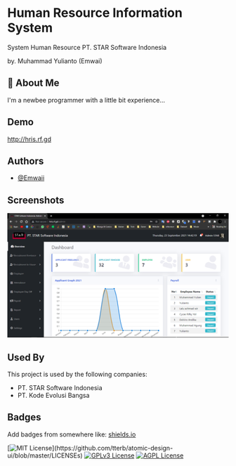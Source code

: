 
# Human Resource Information System

System Human Resource PT. STAR Software Indonesia

by. Muhammad Yulianto (Emwai)



## 🚀 About Me
I'm a newbee programmer with a little bit experience...

  
## Demo

http://hris.rf.gd
  
## Authors

- [@Emwaii](https://www.github.com/emwaii)

  
## Screenshots

![App Screenshot](https://github.com/Emwaii/hris/blob/master/dashboard.png)

  
## Used By

This project is used by the following companies:

- PT. STAR Software Indonesia
- PT. Kode Evolusi Bangsa

  
## Badges

Add badges from somewhere like: [shields.io](https://shields.io/)

[![MIT License](https://img.shields.io/apm/l/atomic-design-ui.svg?)](https://github.com/tterb/atomic-design-ui/blob/master/LICENSEs)
[![GPLv3 License](https://img.shields.io/badge/License-GPL%20v3-yellow.svg)](https://opensource.org/licenses/)
[![AGPL License](https://img.shields.io/badge/license-AGPL-blue.svg)](http://www.gnu.org/licenses/agpl-3.0)

  
